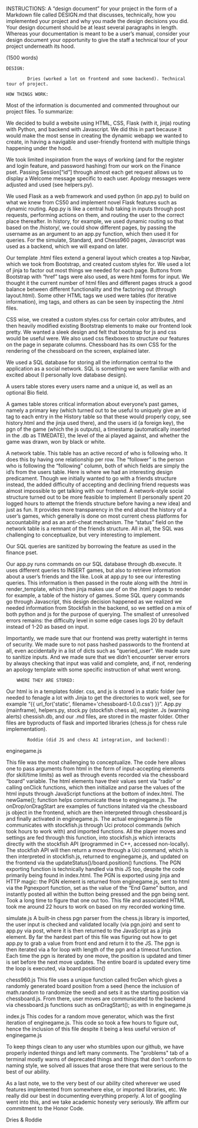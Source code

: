 INSTRUCTIONS: A “design document” for your project in the form of a Markdown file called DESIGN.md that discusses, technically, how you implemented your project and why you made the design decisions you did. Your design document should be at least several paragraphs in length. Whereas your documentation is meant to be a user’s manual, consider your design document your opportunity to give the staff a technical tour of your project underneath its hood.

(1500 words)

    DESIGN:

            Dries (worked a lot on frontend and some backend). Technical tour of project.

    HOW THINGS WORK:



Most of the information is documented and commented throughout our project files. To summarize:

We decided to build a website using HTML, CSS, Flask (with it, jinja) routing with Python, and backend with Javascript. We did this in part because it would make the most sense in creating the dynamic webapp we wanted to create, in having a navigable and user-friendly frontend with multiple things happening under the hood.

We took limited inspiration from the ways of working (and for the register and login feature, and password hashing) from our work on the Finance pset. Passing Session[“id”] through almost each get request allows us to display a Welcome message specific to each user. Apology messages were adjusted and used (see helpers.py).

We used Flask as a web framework and used python (in app.py) to build on what we knew from CS50 and implement novel Flask features such as dynamic routing. App.py is like a central hub taking in inputs through post requests, performing actions on them, and routing the user to the correct place thereafter. In history, for example, we used dynamic routing so that based on the /history/<username>, we could show different pages, by passing the username as an argument to an app.py function, which then used it for queries. For the simulate, Standard, and Chess960 pages, Javascript was used as a backend, which we will expand on later.

Our template .html files extend a general layout which creates a top Navbar, which we took from Bootstrap, and created custom styles for. We used a lot of jinja to factor out most things we needed for each page. Buttons from Bootstrap with “href” tags were also used, as were html forms for input. We thought it the current number of html files and different pages struck a good balance between different functionality and the factoring out (through layout.html).  Some other HTML tags we used were tables (for iterative information), img tags, and others as can be seen by inspecting the .html files.

CSS wise, we created a custom styles.css for certain color attributes, and then heavily modified existing Bootstrap elements to make our frontend look pretty. We wanted a sleek design and felt that bootstrap for js and css would be useful were. We also used css flexboxes to structure our features on the page in separate columns. Chessboard has its own CSS for the rendering of the chessboard on the screen, explained later.

We used a SQL database for storing all the information central to the application as a social network. SQL is something we were familiar with and excited about (I personally love database design).

A users table stores every users name and a unique id, as well as an optional Bio field.

A games table stores critical information about everyone’s past games, namely a primary key (which turned out to be useful to uniquely give an id tag to each entry in the History table so that these would properly copy, see history.html and the jinja used there), and the users id (a foreign key), the pgn of the game (which the js outputs), a timestamp (automatically inserted in the .db as TIMEDATE), the level of the ai played against, and whether the game was drawn, won by black or white.

A network table. This table has an active record of who is following who. It does this by having one relationship per row. The “follower” is the person who is following the “following” column, both of which fields are simply the id’s from the users table. Here is where we had an interesting design predicament. Though we initially wanted to go with a friends structure instead, the added difficulty of accepting and declining friend requests was almost impossible to get talking with our frontend. A network-style social structure turned out to be more feasible to implement (I personally spent 20 logged hours to attempt the friends structure before having a new idea) and just as fun. It provides more transparency in the end about the history of a user’s games, which generally is done on most current chess platforms for accountability and as an anti-cheat mechanism. The “status” field on the network table is a remnant of the friends structure.  All in all, the SQL was challenging to conceptualize, but very interesting to implement.

Our SQL queries are sanitized by borrowing the feature as used in the finance pset.

Our app.py runs commands on our SQL database through db.execute. It uses different queries to INSERT games, but also to retrieve information about a user’s friends and the like. Look at app.py to see our interesting queries. This information is then passed in the route along with the .html in render_template, which then jinja makes use of on the .html pages to render for example, a table of the history of games. Some SQL query commands go through Javascript, this design decision happened as we realized we needed information from Stockfish in the backend, so we settled on a mix of both python and js for the purpose of querying. The smallest of unresolved errors remains: the difficulty level in some edge cases logs 20 by default instead of 1-20 as based on input.

Importantly, we made sure that our frontend was pretty watertight in terms of security. We made sure to not pass hashed passwords to the frontend at all, even accidentally in a list of dicts such as “queried_user”. We made sure to sanitize inputs. And we made sure that we didn’t encounter server errors by always checking that input was valid and complete, and, if not, rendering an apology template with some specific instruction of what went wrong.



        WHERE THEY ARE STORED:



Our html is in a templates folder.
 css, and js is stored in a static folder (we needed to fenagle a lot with Jinja to get the directories to work well, see for example “{{ url_for('static', filename='chessboard-1.0.0.css') }}”.
App.py (mainframe), helpers.py, stock.py (stockfish chess ai), register. Js (warning alerts) chessish.db, and our .md files, are stored in the master folder.
Other files are byproducts of flask and imported libraries (chess.js for chess rule implementation).

            Roddie (did JS and chess AI integration, and backend):

enginegame.js

This file was the most challenging to conceptualize. The code here allows one to pass arguments from html in the form of input-accepting elements (for skill/time limits) as well as through events recorded via the chessboard “board” variable. The html elements have their values sent via “radio” or calling onClick functions, which then initialize and parse the values of the html inputs through JavaScript functions at the bottom of index.html. The newGame(); function helps communicate these to enginegame.js. The onDrop/onDragStart are examples of functions initated via the chessboard js object in the frontend, which are then interpreted through chessboard.js and finally activated in enginegame.js. The actual enginegame.js file communicates with stockfish.js through Uci protocol commands (which took hours to work with) and imported functions. All the player moves and settings are fed through this function, into stockfish.js which interacts directly with the stockfish API (programmed in C++, accessed non-locally). The stockfish API will then return a move through a Uci command, which is then interpreted in stockfish.js, returned to enginegame.js, and updated on the frontend via the updateStatus()/board.position() functions. The PGN exporting function is technically handled via this JS too, despite the code primarily being found in index.html. The PGN is exported using jinja and HTTP magic: the PGN element is returned from enginegame.js, sent to html via the Pgnexport function, set as the value of the “End Game” button, and instantly posted all within the button being pressed and the pgn being sent. Took a long time to figure that one out too. This file and associated HTML took me around 22 hours to work on based on my recorded working time.

simulate.js
A built-in chess pgn parser from the chess.js library is imported, the user input is checked and validated locally (via pgn.join) and sent to app.py via post, where it is then returned to the JavaScript as a jinja element. By far the hardest part of this file was figuring out how to get app.py to grab a value from front end and return it to the JS. The pgn is then iterated via a for loop with length of the pgn and a timeout function. Each time the pgn is iterated by one move, the position is updated and timer is set before the next move updates. The entire board is updated every time the loop is executed, via board.position()

chess960.js
This file uses a unique function called frcGen which gives a randomly generated board position from a seed (hence the inclusion of math.random to randomize the seed) and sets it as the starting position via chessboard.js. From there, user moves are communicated to the backend via chessboard.js functions such as onDragStart(); as with in enginegame.js

index.js
This codes for a random move generator, which was the first iteration of enginegame.js. This code so took a few hours to figure out, hence the inclusion of this file despite it being a less useful version of enginegame.js

To keep things clean to any user who stumbles upon our github, we have properly indented things and left many comments. The "problems" tab of a terminal mostly warns of deprecated things and things that don't conform to naming style, we solved all issues that arose there that were serious to the best of our ability.





As a last note, we to the very best of our ability cited wherever we used features implemented from somewhere else, or imported libraries, etc. We really did our best in documenting everything properly. A lot of googling went into this, and we take academic honesty very seriously. We affirm our commitment to the Honor Code.


Dries & Roddie